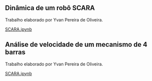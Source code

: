 ## Dinâmica de um robô SCARA
Trabalho elaborado por Yvan Pereira de Oliveira.

[SCARA.ipynb](https://github.com/yvanoliveira/yvanoliveira.github.io/blob/main/SCARA.ipynb)

## Análise de velocidade de um mecanismo de 4 barras
Trabalho elaborado por Yvan Pereira de Oliveira.

[SCARA.ipynb](https://github.com/yvanoliveira/yvanoliveira.github.io/blob/main/SCARA.ipynb)
